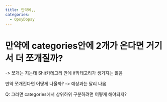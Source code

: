 ```yaml
---
title: 만약에,,
categories:
  - OpsyDopsy
---
```


# 만약에 categories안에 2개가 온다면 거기서 더 쪼개질까?
-> 쪼개는 지는데 Shit카테고리 안에 if카테고리가 생기지는 않음

만약 쪼개진다면 어떻게 나올까? -> 예상과는 달리 나옴

Q: 그러면 categories에서 상위하위 구분하려면 어떻게 해야되지?
